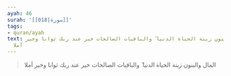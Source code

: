```yaml
---
ayah: 46
surah: '[[018|سورة]]'
tags:
- quran/ayah
text: المال والبنون زينة الحياة الدنيا ۖ والباقيات الصالحات خير عند ربك ثوابا وخير
  أملا
---
```

> المال والبنون زينة الحياة الدنيا ۖ والباقيات الصالحات خير عند ربك ثوابا وخير أملا
